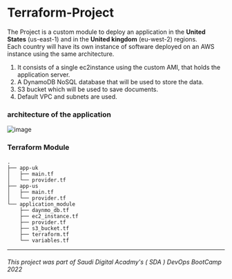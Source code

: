 

# Terraform-Project

The Project is a custom module to deploy an application in the **United States** (us-east-1) and in the **United kingdom** (eu-west-2) regions. \
Each country will have its own instance of software deployed on an AWS instance using the same architecture.

1. It consists of a single ec2instance using the custom AMI, that holds the 
application server.
2. A DynamoDB NoSQL database that will be used to store the data.
3. S3 bucket which will be used to save documents.
4. Default VPC and subnets are used.  <br />

### architecture of the application
![image](https://user-images.githubusercontent.com/55548241/191432125-9e2775cb-5883-4e4d-a5b4-4b00b1ca2af5.png) 


### Terraform Module

```
.
├── app-uk
│   ├── main.tf
│   └── provider.tf
├── app-us
│   ├── main.tf
│   └── provider.tf
└── application_module
    ├── daynmo_db.tf
    ├── ec2_instance.tf
    ├── provider.tf
    ├── s3_bucket.tf
    ├── terraform.tf
    └── variables.tf

```
---
###### This project was part of Saudi Digital Acadmy's ( SDA ) DevOps BootCamp 2022
